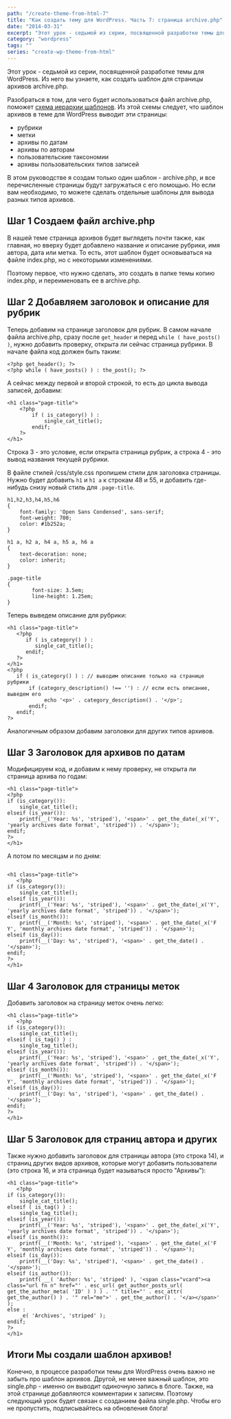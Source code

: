 ```yaml
---
path: "/create-theme-from-html-7"
title: "Как создать тему для WordPress. Часть 7: страница archive.php"
date: "2014-03-31"
excerpt: "Этот урок - седьмой из серии, посвященной разработке темы для WordPress. Из него вы узнаете, как создать шаблон для страницы архивов archive.php."
category: "wordpress"
tags: ""
series: "create-wp-theme-from-html"
---
```


Этот урок - седьмой из серии, посвященной разработке темы для WordPress. Из него вы узнаете, как создать шаблон для страницы архивов archive.php.

Разобраться в том, для чего будет использоваться файл archive.php, поможет [схема иерархии шаблонов](http://codex.wordpress.org/images/1/18/Template_Hierarchy.png). Из этой схемы следует, что шаблон архивов в теме для WordPress выводит эти страницы:

- рубрики
- метки
- архивы по датам
- архивы по авторам
- пользовательские таксономии
- архивы пользовательских типов записей

В этом руководстве я создам только один шаблон - archive.php, и все перечисленные страницы будут загружаться с его помощью. Но если вам необходимо, то можете сделать отдельные шаблоны для вывода разных типов архивов.

## Шаг 1 Создаем файл archive.php

В нашей теме страница архивов будет выглядеть почти также, как главная, но вверху будет добавлено название и описание рубрики, имя автора, дата или метка. То есть, этот шаблон будет основываться на файле index.php, но с некоторыми изменениями.

Поэтому первое, что нужно сделать, это создать в папке темы копию index.php, и переименовать ее в archive.php.

## Шаг 2 Добавляем заголовок и описание для рубрик

Теперь добавим на странице заголовок для рубрик. В самом начале файла archive.php, сразу после `get_header` и перед `while ( have_posts() )`, нужно добавить проверку, открыта ли сейчас страница рубрики. В начале файла код должен быть таким:

```
<?php get_header(); ?>
<?php while ( have_posts() ) : the_post(); ?>
```

А сейчас между первой и второй строкой, то есть до цикла вывода записей, добавим:

```
<h1 class="page-title">
	<?php
		if ( is_category() ) :
			single_cat_title();
		endif;
	?>
</h1>
```

Строка 3 - это условие, если открыта страница рубрик, а строка 4 - это вывод названия текущей рубрики.

В файле стилей /css/style.css пропишем стили для заголовка страницы. Нужно будет добавить `h1` и `h1 a` к строкам 48 и 55, и добавить где-нибудь снизу новый стиль для `.page-title`.

```
h1,h2,h3,h4,h5,h6
{
	font-family: 'Open Sans Condensed', sans-serif;
	font-weight: 700;
	color: #1b252a;
}

h1 a, h2 a, h4 a, h5 a, h6 a
{
	text-decoration: none;
	color: inherit;
}

.page-title 
{
        font-size: 3.5em;
        line-height: 1.25em;
}
```

Теперь выведем описание для рубрики:

```
<h1 class="page-title">
   <?php
      if ( is_category() ) :
         single_cat_title();
      endif;
   ?>
</h1>
<?php
   if ( is_category() ) : // выводим описание только на странице рубрики
       if (category_description() !== '') : // если есть описание, выведем его
            echo '<p>' . category_description() . '</p>';
       endif;
   endif;
?>
```

Аналогичным образом добавим заголовки для других типов архивов.

## Шаг 3 Заголовок для архивов по датам

Модифицируем код, и добавим к нему проверку, не открыта ли страница архива по годам:

```
<h1 class="page-title">
<?php
if (is_category()):
    single_cat_title();
elseif (is_year()):
    printf(__('Year: %s', 'striped'), '<span>' . get_the_date(_x('Y', 'yearly archives date format', 'striped')) . '</span>');
endif;
?>
</h1>
```

А потом по месяцам и по дням:

```

<h1 class="page-title">
   <?php
if (is_category()):
    single_cat_title();
elseif (is_year()):
    printf(__('Year: %s', 'striped'), '<span>' . get_the_date(_x('Y', 'yearly archives date format', 'striped')) . '</span>');
elseif (is_month()):
    printf(__('Month: %s', 'striped'), '<span>' . get_the_date(_x('F Y', 'monthly archives date format', 'striped')) . '</span>');
elseif (is_day()):
    printf(__('Day: %s', 'striped'), '<span>' . get_the_date() . '</span>');
endif;
?>
</h1>
```

## Шаг 4 Заголовок для страницы меток

Добавить заголовок на страницу меток очень легко:

```
<h1 class="page-title">
   <?php
if (is_category()):
    single_cat_title();
elseif ( is_tag() ) :
	single_tag_title();
elseif (is_year()):
    printf(__('Year: %s', 'striped'), '<span>' . get_the_date(_x('Y', 'yearly archives date format', 'striped')) . '</span>');
elseif (is_month()):
    printf(__('Month: %s', 'striped'), '<span>' . get_the_date(_x('F Y', 'monthly archives date format', 'striped')) . '</span>');
elseif (is_day()):
    printf(__('Day: %s', 'striped'), '<span>' . get_the_date() . '</span>');
endif;
?>
</h1>
```

## Шаг 5 Заголовок для страниц автора и других

Также нужно добавить заголовок для страницы автора (это строка 14), и страниц других видов архивов, которые могут добавить пользователи (это строка 16, и эта страница будет называться просто "Архивы"):

```
<h1 class="page-title">
   <?php
if (is_category()):
    single_cat_title();
elseif ( is_tag() ) :
	single_tag_title();
elseif (is_year()):
    printf(__('Year: %s', 'striped'), '<span>' . get_the_date(_x('Y', 'yearly archives date format', 'striped')) . '</span>');
elseif (is_month()):
    printf(__('Month: %s', 'striped'), '<span>' . get_the_date(_x('F Y', 'monthly archives date format', 'striped')) . '</span>');
elseif (is_day()):
    printf(__('Day: %s', 'striped'), '<span>' . get_the_date() . '</span>');
elseif (is_author()):
    printf( __( 'Author: %s', 'striped' ), '<span class="vcard"><a class="url fn n" href="' . esc_url( get_author_posts_url( get_the_author_meta( 'ID' ) ) ) . '" title="' . esc_attr( get_the_author() ) . '" rel="me">' . get_the_author() . '</a></span>' );
else :
	_e( 'Archives', 'striped' );
endif;
?>
</h1>
```

## Итоги Мы создали шаблон архивов!

Конечно, в процессе разработки темы для WordPress очень важно не забыть про шаблон архивов. Другой, не менее важный шаблон, это single.php - именно он выводит одиночную запись в блоге. Также, на этой странице добавляются комментарии к записям. Поэтому следующий урок будет связан с созданием файла single.php. Чтобы его не пропустить, подписывайтесь на обновления блога!
